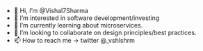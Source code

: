 - 👋 Hi, I’m @Vishal7Sharma
- 👀 I’m interested in software development/investing
- 🌱 I’m currently learning about microservices.
- 💞️ I’m looking to collaborate on design principles/best practices.
- 📫 How to reach me -> twitter @_vshlshrm

<!---
Vishal7Sharma/Vishal7Sharma is a ✨ special ✨ repository because its `README.md` (this file) appears on your GitHub profile.
You can click the Preview link to take a look at your changes.
--->
